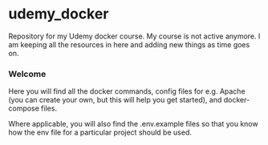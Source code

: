 # udemy_docker
Repository for my Udemy docker course. My course is not active anymore. I am keeping all the resources in here and adding new things as time goes on.

### Welcome

Here you will find all the docker commands, config files for e.g. Apache (you can create your own, but this will help you get started), and docker-compose files.

Where applicable, you will also find the .env.example files so that you know how the env file for a particular project should be used.
